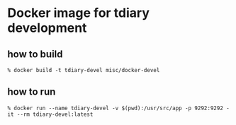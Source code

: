 # Docker image for tdiary development

## how to build

```
% docker build -t tdiary-devel misc/docker-devel
```

## how to run

```
% docker run --name tdiary-devel -v $(pwd):/usr/src/app -p 9292:9292 -it --rm tdiary-devel:latest
```

